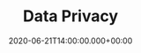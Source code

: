 ---
title: Data Privacy
date: 2020-06-21T14:00:00.000+00:00
description: Access to customer, business and other sensitive data must be guarded.
thumbnail: /media/tobias-tullius-4dKy7d3lkKM-unsplash.jpg
weight: 4
---
